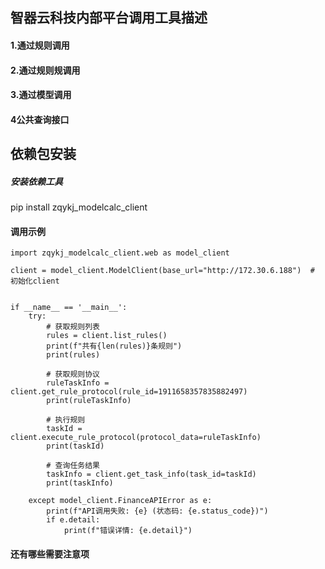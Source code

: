 ## 智器云科技内部平台调用工具描述

#### 1.通过规则调用


#### 2.通过规则规调用


#### 3.通过模型调用


#### 4公共查询接口



## 依赖包安装
##### 安装依赖工具
pip install zqykj_modelcalc_client

#### 调用示例
    import zqykj_modelcalc_client.web as model_client
    
    client = model_client.ModelClient(base_url="http://172.30.6.188")  # 初始化client
    
    
    if __name__ == '__main__':
        try:
            # 获取规则列表
            rules = client.list_rules()
            print(f"共有{len(rules)}条规则")
            print(rules)
    
            # 获取规则协议
            ruleTaskInfo = client.get_rule_protocol(rule_id=1911658357835882497)
            print(ruleTaskInfo)
    
            # 执行规则
            taskId = client.execute_rule_protocol(protocol_data=ruleTaskInfo)
            print(taskId)
    
            # 查询任务结果
            taskInfo = client.get_task_info(task_id=taskId)
            print(taskInfo)
    
        except model_client.FinanceAPIError as e:
            print(f"API调用失败: {e} (状态码: {e.status_code})")
            if e.detail:
                print(f"错误详情: {e.detail}")

#### 还有哪些需要注意项